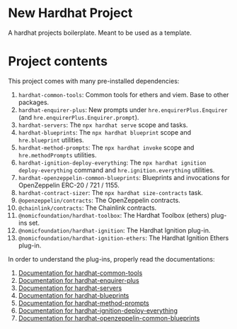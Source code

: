 # New Hardhat Project
A hardhat projects boilerplate. Meant to be used as a template.

# Project contents
This project comes with many pre-installed dependencies:

1. `hardhat-common-tools`: Common tools for ethers and viem. Base to other packages.
2. `hardhat-enquirer-plus`: New prompts under `hre.enquirerPlus.Enquirer` (and `hre.enquirerPlus.Enquirer.prompt`).
3. `hardhat-servers`: The `npx hardhat serve` scope and tasks.
4. `hardhat-blueprints`: The `npx hardhat blueprint` scope and `hre.blueprint` utilities.
5. `hardhat-method-prompts`: The `npx hardhat invoke` scope and `hre.methodPrompts` utilities.
6. `hardhat-ignition-deploy-everything`: The `npx hardhat ignition deploy-everything` command and
   `hre.ignition.everything` utilities.
7. `hardhat-openzeppelin-common-blueprints`: Blueprints and invocations for OpenZeppelin ERC-20 / 721 / 1155.
8. `hardhat-contract-sizer`: The `npx hardhat size-contracts` task.
9. `@openzeppelin/contracts`: The OpenZeppelin contracts.
10. `@chainlink/contracts`: The Chainlink contracts.
11. `@nomicfoundation/hardhat-toolbox`: The Hardhat Toolbox (ethers) plug-ins set.
12. `@nomicfoundation/hardhat-ignition`: The Hardhat Ignition plug-in.
13. `@nomicfoundation/hardhat-ignition-ethers`: The Hardhat Ignition Ethers plug-in.

In order to understand the plug-ins, properly read the documentations:

1. [Documentation for hardhat-common-tools](https://github.com/AlephVault/hardhat-common-tools)
2. [Documentation for hardhat-enquirer-plus](https://github.com/AlephVault/hardhat-enquirer-plus)
3. [Documentation for hardhat-servers](https://github.com/AlephVault/hardhat-servers)
4. [Documentation for hardhat-blueprints](https://github.com/AlephVault/hardhat-blueprints)
5. [Documentation for hardhat-method-prompts](https://github.com/AlephVault/hardhat-method-prompts)
6. [Documentation for hardhat-ignition-deploy-everything](https://github.com/AlephVault/hardhat-ignition-deploy-everything)
7. [Documentation for hardhat-openzeppelin-common-blueprints](https://github.com/AlephVault/hardhat-openzeppelin-common-blueprints)

